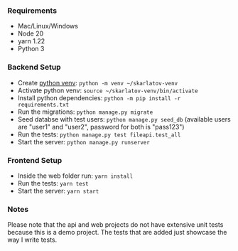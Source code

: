 ### Requirements
- Mac/Linux/Windows
- Node 20
- yarn 1.22
- Python 3

### Backend Setup
- Create [python venv](https://docs.python.org/3/library/venv.html): `python -m venv ~/skarlatov-venv`
- Activate python venv: `source ~/skarlatov-venv/bin/activate`
- Install python dependencies: `python -m pip install -r requirements.txt`
- Run the migrations: `python manage.py migrate`
- Seed databse with test users: `python manage.py seed_db` (available users are "user1" and "user2", password for both is "pass123")
- Run the tests: `python manage.py test fileapi.test_all`
- Start the server: `python manage.py runserver`

### Frontend Setup
- Inside the web folder run: `yarn install`
- Run the tests: `yarn test`
- Start the server: `yarn start`

### Notes
Please note that the api and web projects do not have extensive unit tests because this is a demo project. The tests that are added just showcase the way I write tests.

